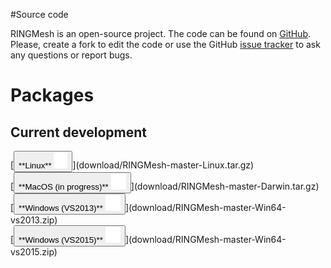#Source code

RINGMesh is an open-source project. 
The code can be found on [GitHub](https://github.com/ringmesh/RINGMesh).
Please, create a fork to edit the code or use the GitHub [issue tracker](https://github.com/ringmesh/RINGMesh/issues) to ask any questions or report bugs.

# Packages

## Current development

<div class="horizontal_expand" markdown="1">
<div>
[<button type="button" class="btn btn-success">
**Linux** <img src="../img/linux-white.png" alt="linux logo" height="25">
</button>](download/RINGMesh-master-Linux.tar.gz)
</div>
<div>
[<button type="button" class="btn btn-success">
**MacOS (in progress)** <img src="../img/apple-white.png" alt="apple logo" height="25">
</button>](download/RINGMesh-master-Darwin.tar.gz)
</div>
<div>
[<button type="button" class="btn btn-success">
**Windows (VS2013)** <img src="../img/windows-white.png" alt="windows logo" height="25">
</button>](download/RINGMesh-master-Win64-vs2013.zip)
</div>
<div>
[<button type="button" class="btn btn-success">
**Windows (VS2015)** <img src="../img/windows-white.png" alt="windows logo" height="25">
</button>](download/RINGMesh-master-Win64-vs2015.zip)
</div>
</div>

